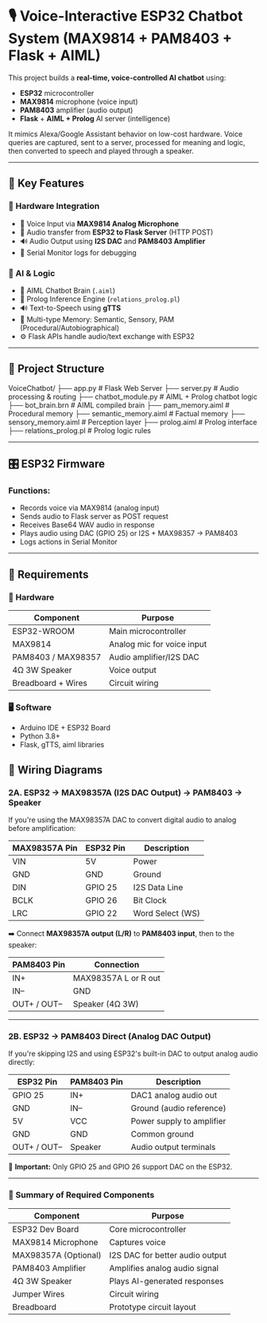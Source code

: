 # 🎙️ Voice-Interactive ESP32 Chatbot System (MAX9814 + PAM8403 + Flask + AIML)

This project builds a **real-time, voice-controlled AI chatbot** using:
- **ESP32** microcontroller
- **MAX9814** microphone (voice input)
- **PAM8403** amplifier (audio output)
- **Flask** + **AIML + Prolog** AI server (intelligence)

It mimics Alexa/Google Assistant behavior on low-cost hardware. Voice queries are captured, sent to a server, processed for meaning and logic, then converted to speech and played through a speaker.

---

## 🚀 Key Features

### 📱 Hardware Integration
- 🎤 Voice Input via **MAX9814 Analog Microphone**
- 📡 Audio transfer from **ESP32 to Flask Server** (HTTP POST)
- 🔊 Audio Output using **I2S DAC** and **PAM8403 Amplifier**
- 🔁 Serial Monitor logs for debugging

### 🧠 AI & Logic
- 💬 AIML Chatbot Brain (`.aiml`)
- 🧠 Prolog Inference Engine (`relations_prolog.pl`)
- 🔊 Text-to-Speech using **gTTS**
- 🧬 Multi-type Memory: Semantic, Sensory, PAM (Procedural/Autobiographical)
- ⚙️ Flask APIs handle audio/text exchange with ESP32

---

## 📂 Project Structure
VoiceChatbot/
├── app.py # Flask Web Server
├── server.py # Audio processing & routing
├── chatbot_module.py # AIML + Prolog chatbot logic
├── bot_brain.brn # AIML compiled brain
├── pam_memory.aiml # Procedural memory
├── semantic_memory.aiml # Factual memory
├── sensory_memory.aiml # Perception layer
├── prolog.aiml # Prolog interface
├── relations_prolog.pl # Prolog logic rules

---

## 🎛 ESP32 Firmware

### Functions:
- Records voice via MAX9814 (analog input)
- Sends audio to Flask server as POST request
- Receives Base64 WAV audio in response
- Plays audio using DAC (GPIO 25) or I2S + MAX98357 → PAM8403
- Logs actions in Serial Monitor

---

## 🧰 Requirements

### 🔌 Hardware
| Component         | Purpose                      |
|------------------|------------------------------|
| ESP32-WROOM      | Main microcontroller         |
| MAX9814          | Analog mic for voice input   |
| PAM8403 / MAX98357| Audio amplifier/I2S DAC     |
| 4Ω 3W Speaker     | Voice output                 |
| Breadboard + Wires| Circuit wiring              |

### 🖥 Software
- Arduino IDE + ESP32 Board
- Python 3.8+
- Flask, gTTS, aiml libraries


## 🔌 Wiring Diagrams

### 2A. ESP32 → MAX98357A (I2S DAC Output) → PAM8403 → Speaker

If you're using the MAX98357A DAC to convert digital audio to analog before amplification:

| MAX98357A Pin | ESP32 Pin | Description        |
|---------------|-----------|--------------------|
| VIN           | 5V        | Power              |
| GND           | GND       | Ground             |
| DIN           | GPIO 25   | I2S Data Line      |
| BCLK          | GPIO 26   | Bit Clock          |
| LRC           | GPIO 22   | Word Select (WS)   |

➡️ Connect **MAX98357A output (L/R)** to **PAM8403 input**, then to the speaker:

| PAM8403 Pin | Connection            |
|-------------|------------------------|
| IN+         | MAX98357A L or R out   |
| IN–         | GND                    |
| OUT+ / OUT– | Speaker (4Ω 3W)        |

---

### 2B. ESP32 → PAM8403 Direct (Analog DAC Output)

If you're skipping I2S and using ESP32's built-in DAC to output analog audio directly:

| ESP32 Pin  | PAM8403 Pin | Description               |
|------------|-------------|---------------------------|
| GPIO 25    | IN+         | DAC1 analog audio out     |
| GND        | IN–         | Ground (audio reference)  |
| 5V         | VCC         | Power supply to amplifier |
| GND        | GND         | Common ground             |
| OUT+ / OUT–| Speaker     | Audio output terminals     |

🛑 **Important:** Only GPIO 25 and GPIO 26 support DAC on the ESP32.

---

### 🧰 Summary of Required Components

| Component         | Purpose                               |
|------------------|----------------------------------------|
| ESP32 Dev Board   | Core microcontroller                  |
| MAX9814 Microphone| Captures voice                        |
| MAX98357A (Optional)| I2S DAC for better audio output    |
| PAM8403 Amplifier | Amplifies analog audio signal         |
| 4Ω 3W Speaker     | Plays AI-generated responses          |
| Jumper Wires      | Circuit wiring                        |
| Breadboard        | Prototype circuit layout              |

